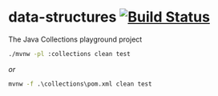 # data-structures [![Build Status](https://travis-ci.org/vmalaya/java-core.svg?branch=master)](https://travis-ci.org/vmalaya/java-core)

The Java Collections playground project

```bash
./mvnw -pl :collections clean test
```

_or_

```cmd
mvnw -f .\collections\pom.xml clean test
```
